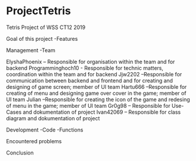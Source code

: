# ProjectTetris
Tetris Project of WSS CT12 2019


Goal of this project
-Features 

Management
-Team

ElyshaPhoenix – Responsible for organisation within the team and for backend
Programminghoch10  - Responsible for technic matters, coordination within the team and for backend
Jjw2202 –Responsible for communication between backend and frontend and for creating and designing of game screen; member of UI team
Hartu666 –Responsible for creating of menu and designing game over cover in the game; member of UI team
Julian –Responsible for creating the icon of the game and redesing of menu in the game; member of UI team
Gr0g98 – Responsible for Use-Cases and dokumentation of project 
Ivan42069 – Responsible for class diagram and dokumentation of project


Development
-Code
-Functions

Encountered problems

Conclusion
